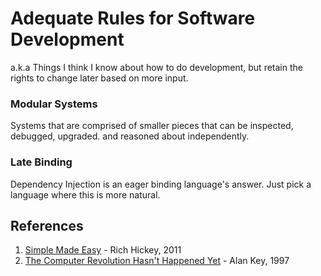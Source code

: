 # Adequate Rules for Software Development

a.k.a Things I think I know about how to do development, but retain the rights to change later based on more input.

### Modular Systems
Systems that are comprised of smaller pieces that can be inspected, debugged, upgraded. and reasoned about independently.

### Late Binding
Dependency Injection is an eager binding language's answer.  Just pick a language where this is more natural.

## References
1. [Simple Made Easy](http://www.infoq.com/presentations/Simple-Made-Easy) - Rich Hickey, 2011
2. [The Computer Revolution Hasn't Happened Yet](https://www.youtube.com/watch?v=oKg1hTOQXoY) - Alan Key, 1997
